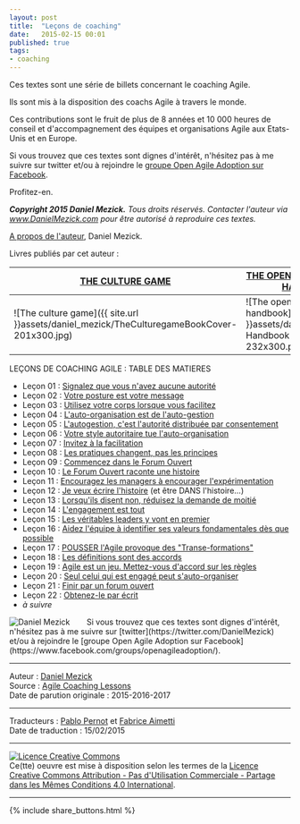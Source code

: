 ```yaml
---
layout: post
title:  "Leçons de coaching"
date:   2015-02-15 00:01
published: true
tags:
- coaching
---
```


Ces textes sont une série de billets concernant le coaching Agile.

Ils sont mis à la disposition des coachs Agile à travers le monde.

Ces contributions sont le fruit de plus de 8 années et 10 000 heures de conseil et d'accompagnement des équipes et organisations Agile aux Etats-Unis et en Europe.

Si vous trouvez que ces textes sont dignes d'intérêt, n'hésitez pas à me suivre sur twitter et/ou à rejoindre le [groupe Open Agile Adoption sur Facebook](https://www.facebook.com/groups/openagileadoption/).

Profitez-en.

**_Copyright 2015 Daniel Mezick._** _Tous droits réservés. Contacter l'auteur via www.DanielMezick.com pour être autorisé à reproduire ces textes._

[A propos de l'auteur](http://newtechusa.net/dan-mezick/), Daniel Mezick.

Livres publiés par cet auteur :

[THE CULTURE GAME](http://newtechusa.net/about/the-culture-game-book/) | [THE OPEN AGILE ADOPTION HANDBOOK](http://newtechusa.net/open-agile-adoption/)
--|--
![The culture game]({{ site.url }}assets/daniel_mezick/TheCulturegameBookCover-201x300.jpg)  | ![The open agile adoption handbook]({{ site.url }}assets/daniel_mezick/OAA-Handbook-CoverImage-232x300.png)


LEÇONS DE COACHING AGILE : TABLE DES MATIERES

* Leçon 01 : [Signalez que vous n'avez aucune autorité](http://www.les-traducteurs-agiles.org/2015/02/17/signalez-que-vous-n-avez-aucune-autorite-lecon-1.html)
* Leçon 02 : [Votre posture est votre message](http://www.les-traducteurs-agiles.org/2015/02/19/votre-posture-est-votre-message-lecon-2)
* Leçon 03 : [Utilisez votre corps lorsque vous facilitez](http://www.les-traducteurs-agiles.org/2015/02/13/utilisez-votre-corps-lorsque-vous-facilitez-lecon-3)
* Leçon 04 : [L'auto-organisation est de l'auto-gestion](http://www.les-traducteurs-agiles.org/2015/02/19/l-auto-organisation-est-de-l-auto-gestion-lecon-4.html)
* Leçon 05 : [L'autogestion, c'est l'autorité distribuée par consentement](http://www.les-traducteurs-agiles.org/2015/02/18/l-autogestion-c-est-l-autorite-distribuee-par-consentement-lecon-5.html)
* Leçon 06 : [Votre style autoritaire tue l'auto-organisation](http://www.les-traducteurs-agiles.org/2015/02/19/votre-style-autoritaire-tue-l-auto-organisation-lecon-6.html)
* Leçon 07 : [Invitez à la facilitation](http://www.les-traducteurs-agiles.org/2015/02/20/invitez-a-la-facilitation-lecon-7.html)
* Leçon 08 : [Les pratiques changent, pas les principes](http://www.les-traducteurs-agiles.org/2015/02/22/les-pratiques-changent-pas-les-principes-lecon-8.html)
* Leçon 09 : [Commencez dans le Forum Ouvert](http://www.les-traducteurs-agiles.org/2015/02/25/commencez-dans-le-forum-ouvert-lecon-9.html)
* Leçon 10 : [Le Forum Ouvert raconte une histoire](http://www.les-traducteurs-agiles.org/2015/02/26/le-forum-ouvert-raconte-une-histoire-lecon-10.html)
* Leçon 11 : [Encouragez les managers à encourager l'expérimentation](http://www.les-traducteurs-agiles.org/2015/03/21/encouragez-les-managers-a-encourager-l-experimentation-lecon-11.html)
* Leçon 12 : [Je veux écrire l'histoire](http://www.les-traducteurs-agiles.org/2015/03/21/je-veux-ecrire-l-histoire-lecon-12.html) (et être DANS l'histoire...)
* Leçon 13 : [Lorsqu'ils disent non, réduisez la demande de moitié](http://www.les-traducteurs-agiles.org/2015/03/29/lorsqu-ils-disent-non-reduisez-la-demande-de-moitie-lecon-13.html)
* Leçon 14 : [L'engagement est tout](http://www.les-traducteurs-agiles.org/2017/05/03/l-engagement-est-tout-lecon-14.html)
* Leçon 15 : [Les véritables leaders y vont en premier](http://www.les-traducteurs-agiles.org/2016/01/26/etape-1-les-leaders-y-vont-en-premier-lecon-15.html)
* Leçon 16 : [Aidez l'équipe à identifier ses valeurs fondamentales dès que possible](http://www.les-traducteurs-agiles.org/2016/12/28/alignez-les-equipes-sur-leurs-valeurs-fondamentales-des-que-possible-lecon-16.html)
* Leçon 17 : [POUSSER l'Agile provoque des "Transe-formations"](http://www.les-traducteurs-agiles.org/2017/06/16/pousser-l-agile-provoque-des-transe-formations-lecon-17.html)
* Leçon 18 : [Les définitions sont des accords](http://www.les-traducteurs-agiles.org/2017/06/17/les-definitions-sont-des-accords-lecon-18.html)
* Leçon 19 : [Agile est un jeu. Mettez-vous d'accord sur les règles](http://www.les-traducteurs-agiles.org/2017/07/20/agile-est-un-jeu-mettez-vous-d-accord-sur-les-regles-lecon-19.html)
* Leçon 20 : [Seul celui qui est engagé peut s'auto-organiser](http://www.les-traducteurs-agiles.org/2017/06/20/seul-celui-qui-est-engage-peut-s-auto-organiser-lecon-20.html)
* Leçon 21 : [Finir par un forum ouvert](http://www.les-traducteurs-agiles.org/2017/07/21/finir-par-un-forum-ouvert-lecon-21.html)
* Leçon 22 : [Obtenez-le par écrit](http://www.les-traducteurs-agiles.org/2017/12/23/obtenez-le-par-ecrit-lecon-22.html)
* _à suivre_



<div align="left" style="float:left; padding-right:30px" >
  <img title="Daniel Mezick" src="{{ site.url }}assets/daniel_mezick/DanMezick_CC_2-281x300.png" />
</div>
Si vous trouvez que ces textes sont dignes d'intérêt, n'hésitez pas à me suivre sur [twitter](https://twitter.com/DanielMezick) et/ou à rejoindre le [groupe Open Agile Adoption sur Facebook](https://www.facebook.com/groups/openagileadoption/).


---
Auteur : [Daniel Mezick](http://newtechusa.net/dan-mezick/)  
Source : [Agile Coaching Lessons](http://newtechusa.net/agile-coaching-lessons/)  
Date de parution originale : 2015-2016-2017  

---
Traducteurs : [Pablo Pernot](https://twitter.com/pablopernot) et [Fabrice Aimetti](http://www.fabrice-aimetti.fr/)  
Date de traduction : 15/02/2015  

---

<a rel="license" href="http://creativecommons.org/licenses/by-nc-sa/4.0/"><img alt="Licence Creative Commons" style="border-width:0" src="http://i.creativecommons.org/l/by-nc-sa/4.0/88x31.png" /></a><br />Ce(tte) oeuvre est mise à disposition selon les termes de la <a rel="license" href="http://creativecommons.org/licenses/by-nc-sa/4.0/">Licence Creative Commons Attribution - Pas d'Utilisation Commerciale - Partage dans les Mêmes Conditions 4.0 International</a>.

---

{% include share_buttons.html %}
